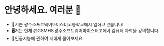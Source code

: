 # 안녕하세요. 여러분 👋
- 🏫저는 광주소프트웨어마이스터고등학교에서 일하고 있습니다!
- 🖥저는 현재 @GSMHS 광주소프트웨어마이스터고에서 컴퓨터 과학을 강의합니다.
- 🤖인공지능에 관하여 저에게 물어보세요.
<!-- ### Hi there 👋
**goforit615/goforit615** is a ✨ _special_ ✨ repository because its `README.md` (this file) appears on your GitHub profile.

Here are some ideas to get you started:

- 🔭 I’m currently working on ...
- 🌱 I’m currently learning ...
- 👯 I’m looking to collaborate on ...
- 🤔 I’m looking for help with ...
- 💬 Ask me about ...
- 📫 How to reach me: ...
- 😄 Pronouns: ...
- ⚡ Fun fact: ...
-->
